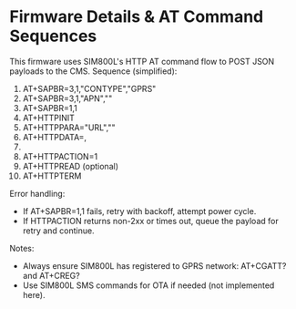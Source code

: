 # Firmware Details & AT Command Sequences

This firmware uses SIM800L's HTTP AT command flow to POST JSON payloads to the CMS.
Sequence (simplified):
1. AT+SAPBR=3,1,"CONTYPE","GPRS"
2. AT+SAPBR=3,1,"APN","<apn>"
3. AT+SAPBR=1,1
4. AT+HTTPINIT
5. AT+HTTPPARA="URL","<url>"
6. AT+HTTPDATA=<len>,<timeout>
7. <send payload bytes>
8. AT+HTTPACTION=1
9. AT+HTTPREAD (optional)
10. AT+HTTPTERM

Error handling:
- If AT+SAPBR=1,1 fails, retry with backoff, attempt power cycle.
- If HTTPACTION returns non-2xx or times out, queue the payload for retry and continue.

Notes:
- Always ensure SIM800L has registered to GPRS network: AT+CGATT? and AT+CREG?
- Use SIM800L SMS commands for OTA if needed (not implemented here).

